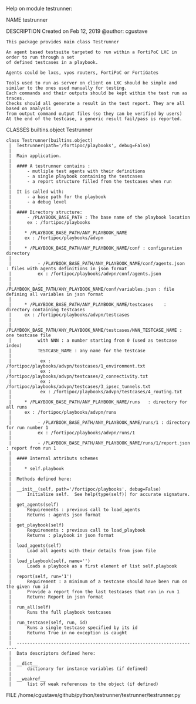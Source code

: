 Help on module testrunner:

NAME
    testrunner

DESCRIPTION
    Created on Feb 12, 2019
    @author: cgustave
    
    This package provides main class Testrunner
    
    An agent based testsuite targeted to run within a FortiPoC LXC in order to run through a set 
    of defined testcases in a playbook.
    
    Agents could be lxcs, vyos routers, FortiPoC or FortiGates
    
    Tools used to run as server on client on LXC should be simple and similar to the ones used manually for testing.
    Each commands and their outputs should be kept within the test run as traces.
    Checks should all generate a result in the test report. They are all based on analysis 
    from output command output files (so they can be verified by users)
    At the end of the testcase, a generic result fail/pass is reported.

CLASSES
    builtins.object
        Testrunner
    
    class Testrunner(builtins.object)
     |  Testrunner(path='/fortipoc/playbooks', debug=False)
     |  
     |  Main application. 
     |  
     |  #### A testrunner contains :
     |      - mutliple test agents with their definitions
     |      - a single playbook containing the testcases
     |      - a report structure filled from the testcases when run
     |  
     |  It is called with:
     |      - a base path for the playbook
     |      - a debug level  
     |  
     |  #### Directory structure:
     |      - /PLAYBOOK_BASE_PATH : The base name of the playbook location
     |      ex : /fortipoc/playbooks
     |  
     |     * /PLAYBOOK_BASE_PATH/ANY_PLAYBOOK_NAME
     |     ex : /fortipoc/playbooks/advpn
     |  
     |     * /PLAYBOOK_BASE_PATH/ANY_PLAYBOOK_NAME/conf : configuration directory
     |  
     |          - /PLAYBOOK_BASE_PATH/ANY_PLAYBOOK_NAME/conf/agents.json  : files with agents definitions in json format
     |          ex : /fortipoc/playbooks/advpn/conf/agents.json
     |  
     |          - /PLAYBOOK_BASE_PATH/ANY_PLAYBOOK_NAME/conf/variables.json : file defining all variables in json format 
     |  
     |     * /PLAYBOOK_BASE_PATH/ANY_PLAYBOOK_NAME/testcases    : directory containing testcases
     |     ex : /fortipoc/playbooks/advpn/testcases
     |  
     |          - /PLAYBOOK_BASE_PATH/ANY_PLAYBOOK_NAME/testcases/NNN_TESTCASE_NAME : one testcase file
     |          with NNN : a number starting from 0 (used as testcase index)
     |          TESTCASE_NAME : any name for the testcase
     |  
     |           ex : /fortipoc/playbooks/advpn/testcases/1_environment.txt
     |           ex : /fortipoc/playbooks/advpn/testcases/2_connectivity.txt
     |           ex : /fortipoc/playbooks/advpn/testcases/3_ipsec_tunnels.txt
     |           ex : /fortipoc/playbooks/advpn/testcases/4_routing.txt
     |  
     |     * /PLAYBOOK_BASE_PATH/ANY_PLAYBOOK_NAME/runs   : directory for all runs
     |     ex : /fortipoc/playbooks/advpn/runs
     |  
     |          - /PLAYBOOK_BASE_PATH/ANY_PLAYBOOK_NAME/runs/1 : directory for run number 1 
     |          ex : /fortipoc/playbooks/advpn/runs/1
     |  
     |          - /PLAYBOOK_BASE_PATH/ANY_PLAYBOOK_NAME/runs/1/report.json : report from run 1
     |  
     |  #### Internal attributs schemes
     |  
     |     * self.playbook
     |  
     |  Methods defined here:
     |  
     |  __init__(self, path='/fortipoc/playbooks', debug=False)
     |      Initialize self.  See help(type(self)) for accurate signature.
     |  
     |  get_agents(self)
     |      Requirements : previous call to load_agents
     |      Returns : agents json format
     |  
     |  get_playbook(self)
     |      Requirements : previous call to load_playbook
     |      Returns : playbook in json format
     |  
     |  load_agents(self)
     |      Load all agents with their details from json file
     |  
     |  load_playbook(self, name='')
     |      Loads a playbook as a first element of list self.playbook
     |  
     |  report(self, run='1')
     |      Requirement : a minimum of a testcase should have been run on the given run id
     |      Provide a report from the last testcases that ran in run 1
     |      Return: Report in json format
     |  
     |  run_all(self)
     |      Runs the full playbook testcases
     |  
     |  run_testcase(self, run, id)
     |      Runs a single testcase specified by its id
     |      Returns True in no exception is caught
     |  
     |  ----------------------------------------------------------------------
     |  Data descriptors defined here:
     |  
     |  __dict__
     |      dictionary for instance variables (if defined)
     |  
     |  __weakref__
     |      list of weak references to the object (if defined)

FILE
    /home/cgustave/github/python/testrunner/testrunner/testrunner.py


